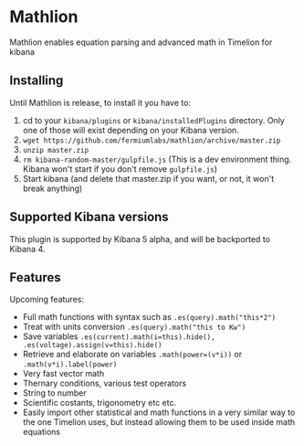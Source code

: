 # Mathlion

Mathlion enables equation parsing and advanced math in Timelion for kibana

## Installing
Until Mathlion is release, to install it you have to:

1. cd to your `kibana/plugins` or `kibana/installedPlugins` directory. Only one of those will exist depending on your Kibana version. 
2. `wget https://github.com/fermiumlabs/mathlion/archive/master.zip`
3. `unzip master.zip`
4. `rm kibana-random-master/gulpfile.js` (This is a dev environment thing. Kibana won't start if you don't remove `gulpfile.js`)
4. Start kibana (and delete that master.zip if you want, or not, it won't break anything)

## Supported Kibana versions

This plugin is supported by Kibana 5 alpha, and will be backported to Kibana 4.

## Features

Upcoming features:

* Full math functions with syntax such as `.es(query).math("this*2")`
* Treat with units conversion `.es(query).math("this to Kw")`
* Save variables `.es(current).math(i=this).hide(), .es(voltage).assign(v=this).hide()`
* Retrieve and elaborate on variables `.math(power=(v*i))` or `.math(v*i).label(power)`
* Very fast vector math
* Thernary conditions, various test operators
* String to number
* Scientific costants, trigonometry etc etc.
* Easily import other statistical and math functions in a very similar way to the one Timelion uses, but instead allowing them to be used inside math equations
